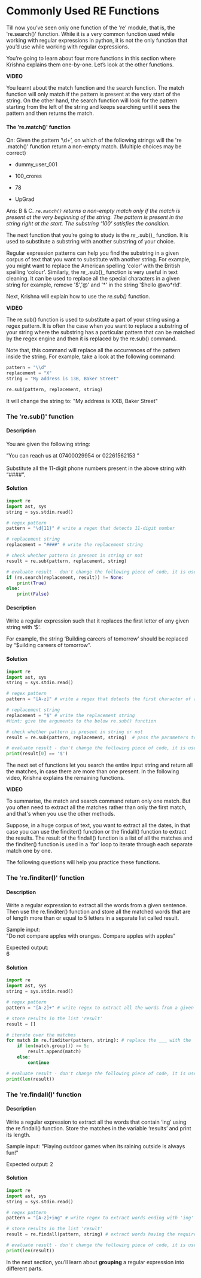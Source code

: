 # Commonly Used RE Functions

Till now you’ve seen only one function of the 're' module, that is, the 're.search()' function. While it is a very common function used while working with regular expressions in python, it is not the only function that you’d use while working with regular expressions.

You’re going to learn about four more functions in this section where Krishna explains them one-by-one. Let’s look at the other functions.

**VIDEO**

You learnt about the match function and the search function. The match function will only match if the pattern is present at the very start of the string. On the other hand, the search function will look for the pattern starting from the left of the string and keeps searching until it sees the pattern and then returns the match.

#### The 're.match()' function

Qn: Given the pattern ‘\d+’, on which of the following strings will the 're .match()' function return a non-empty match. (Multiple choices may be correct)

- dummy_user_001

- 100_crores

- 78

- UpGrad

Ans: B & C. *`re.match()` returns a non-empty match only if the match is present at the very beginning of the string. The pattern is present in the string right at the start. The substring ‘100’ satisfies the condition.*

The next function that you’re going to study is the _re__.sub()_ function. It is used to substitute a substring with another substring of your choice. 

Regular expression patterns can help you find the substring in a given corpus of text that you want to substitute with another string. For example, you might want to replace the American spelling ‘color’ with the British spelling ‘colour’. Similarly, the _re__.sub()_ function is very useful in text cleaning. It can be used to replace all the special characters in a given string for example, remove '\$','@' and '\*' in the string '\$hello @wo\*rld'.

Next, Krishna will explain how to use the _re.sub()_ function.

**VIDEO**

The re.sub() function is used to substitute a part of your string using a regex pattern. It is often the case when you want to replace a substring of your string where the substring has a particular pattern that can be matched by the regex engine and then it is replaced by the re.sub() command. 

Note that, this command will replace all the occurrences of the pattern inside the string. For example, take a look at the following command:

```python
pattern = "\\d"
replacement = "X"
string = "My address is 13B, Baker Street"

re.sub(pattern, replacement, string)
```

It will change the string to: "My address is XXB, Baker Street"

### The 're.sub()' function

#### Description

You are given the following string:   
  
“You can reach us at 07400029954 or 02261562153 ”  
   
Substitute all the 11-digit phone numbers present in the above string with “####”.

#### Solution

```python
import re
import ast, sys
string = sys.stdin.read()

# regex pattern
pattern = "\d{11}" # write a regex that detects 11-digit number

# replacement string
replacement = "####" # write the replacement string

# check whether pattern is present in string or not
result = re.sub(pattern, replacement, string)

# evaluate result - don't change the following piece of code, it is used to evaluate your regex
if (re.search(replacement, result)) != None:
    print(True)
else:
    print(False)
```

#### Description

Write a regular expression such that it replaces the first letter of any given string with ‘$’.   
  
For example, the string ‘Building careers of tomorrow’ should be replaced by “$uilding careers of tomorrow”.

#### Solution

```python
import re
import ast, sys
string = sys.stdin.read()

# regex pattern
pattern = "[A-z]" # write a regex that detects the first character of a string

# replacement string
replacement = "$" # write the replacement string
#Hint: give the arguments to the below re.sub() function

# check whether pattern is present in string or not
result = re.sub(pattern, replacement, string)  # pass the parameters to the sub function

# evaluate result - don't change the following piece of code, it is used to evaluate your regex
print(result[0] == '$')
```

The next set of functions let you search the entire input string and return all the matches, in case there are more than one present. In the following video, Krishna explains the remaining functions.

**VIDEO**

To summarise, the match and search command return only one match. But you often need to extract all the matches rather than only the first match, and that's when you use the other methods.

Suppose, in a huge corpus of text, you want to extract all the dates, in that case you can use the finditer() function or the findall() function to extract the results. The result of the findall() function is a list of all the matches and the finditer() function is used in a 'for' loop to iterate through each separate match one by one.

The following questions will help you practice these functions.

### The 're.finditer()' function

#### Description

Write a regular expression to extract all the words from a given sentence. Then use the re.finditer() function and store all the matched words that are of length more than or equal to 5 letters in a separate list called result.  
  
Sample input:  
"Do not compare apples with oranges. Compare apples with apples"  
  
Expected output:  
6

#### Solution

```python
import re
import ast, sys
string = sys.stdin.read()

# regex pattern
pattern = "[A-z]+" # write regex to extract all the words from a given piece of text

# store results in the list 'result'
result = []

# iterate over the matches
for match in re.finditer(pattern, string): # replace the ___ with the 'finditer' function to extract 'pattern' from the 'string'
    if len(match.group()) >= 5:
        result.append(match)
    else:
        continue

# evaluate result - don't change the following piece of code, it is used to evaluate your regex
print(len(result))
```

### The 're.findall()' function

#### Description

Write a regular expression to extract all the words that contain ‘ing’ using the re.findall() function. Store the matches in the variable ‘results’ and print its length.

Sample input:
"Playing outdoor games when its raining outside is always fun!"

Expected output:
2

#### Solution

```python
import re
import ast, sys
string = sys.stdin.read()

# regex pattern
pattern = "[A-z]+ing" # write regex to extract words ending with 'ing'

# store results in the list 'result'
result = re.findall(pattern, string) # extract words having the required pattern, using the findall function

# evaluate result - don't change the following piece of code, it is used to evaluate your regex
print(len(result))
```

In the next section, you’ll learn about **grouping** a regular expression into different parts.
